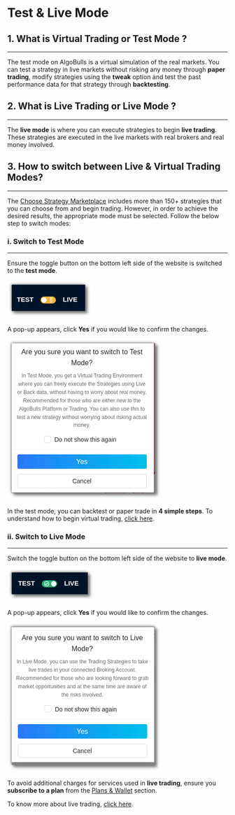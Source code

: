 # Test & Live Mode

## 1. What is Virtual Trading or Test Mode ?
---

The test mode on AlgoBulls is a virtual simulation of the real markets. 
You can test a strategy in live markets without risking any money through **paper trading**, modify strategies using the **tweak** option and test the past performance data for that strategy through **backtesting**.

## 2. What is Live Trading or Live Mode ?
---

The **live mode** is where you can execute strategies to begin **live trading**. These strategies are executed in the live markets with real brokers and real money involved. 

## 3. How to switch between Live & Virtual Trading Modes?
---

The [Choose Strategy Marketplace](https://app.algobulls.com/marketplace/category/retail) includes more than 150+ strategies that you can choose from and begin trading. However, in order to achieve the desired results, the appropriate mode must be selected. 
Follow the below step to switch modes: 

### i. Switch to Test Mode
---

Ensure the toggle button on the bottom left side of the website is switched to the **test mode**.

![test_and_live](imgs/test_and_live4.png)

A pop-up appears, click **Yes** if you would like to confirm the changes.

![test_and_live](imgs/test_and_live2.png)

In the test mode, you can backtest or paper trade in **4 simple steps**. To understand how to begin virtual trading, [click here](virtual-trading.md). 

### ii. Switch to Live Mode
---

Switch the toggle button on the bottom left side of the website to **live mode**.

![test_and_live](imgs/test_and_live5.png)

A pop-up appears, click **Yes** if you would like to confirm the changes.

![test_and_live](imgs/test_and_live3.png)

To avoid additional charges for services used in **live trading**, ensure you **subscribe to a plan** from the [Plans & Wallet](https://app.algobulls.com/wallet?defaultCategory=smartPlans) section.

To know more about live trading, [click here](live-trading.md). 
